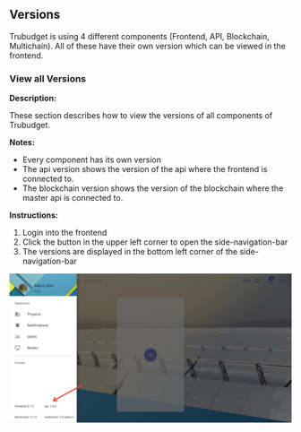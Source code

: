 ## Versions

Trubudget is using 4 different components (Frontend, API, Blockchain, Multichain). All of these have their own version which can be viewed in the frontend.

### View all Versions

**Description:**

These section describes how to view the versions of all components of Trubudget.

**Notes:**

- Every component has its own version
- The api version shows the version of the api where the frontend is connected to.
- The blockchain version shows the version of the blockchain where the master api is connected to.


**Instructions:**

1. Login into the frontend
1. Click the button in the upper left corner to open the side-navigation-bar
2. The versions are displayed in the bottom left corner of the side-navigation-bar

![show versions](../uploads/Screenshots/show_versions.jpg)

